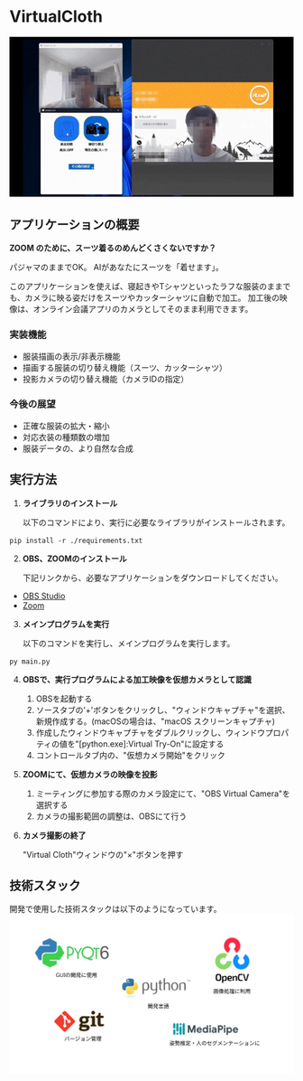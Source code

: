 # VirtualCloth

![Image](./public/virtual-cloth_demo.gif)

## アプリケーションの概要
**ZOOM のために、スーツ着るのめんどくさくないですか？**

パジャマのままでOK。
AIがあなたにスーツを「着せます」。

このアプリケーションを使えば、寝起きやTシャツといったラフな服装のままでも、カメラに映る姿だけをスーツやカッターシャツに自動で加工。
加工後の映像は、オンライン会議アプリのカメラとしてそのまま利用できます。
### 実装機能
* 服装描画の表示/非表示機能
* 描画する服装の切り替え機能（スーツ、カッターシャツ）
* 投影カメラの切り替え機能（カメラIDの指定）

### 今後の展望
* 正確な服装の拡大・縮小
* 対応衣装の種類数の増加
* 服装データの、より自然な合成

## 実行方法
1. **ライブラリのインストール**

    以下のコマンドにより、実行に必要なライブラリがインストールされます。
```
pip install -r ./requirements.txt
```
2. **OBS、ZOOMのインストール**

    下記リンクから、必要なアプリケーションをダウンロードしてください。
* [OBS Studio](https://obsproject.com/ja/download)
* [Zoom](https://zoom.us/ja/download)

3. **メインプログラムを実行**

    以下のコマンドを実行し、メインプログラムを実行します。
```
py main.py
```
4. **OBSで、実行プログラムによる加工映像を仮想カメラとして認識**
    1. OBSを起動する
    2. ソースタブの'+'ボタンをクリックし、"ウィンドウキャプチャ"を選択、新規作成する。(macOSの場合は、"macOS スクリーンキャプチャ)
    3. 作成したウィンドウキャプチャをダブルクリックし、ウィンドウプロパティの値を"\[python.exe\]:Virtual Try-On"に設定する
    4. コントロールタブ内の、"仮想カメラ開始"をクリック
5. **ZOOMにて、仮想カメラの映像を投影**
    1. ミーティングに参加する際のカメラ設定にて、"OBS Virtual Camera"を選択する
    2. カメラの撮影範囲の調整は、OBSにて行う
6. **カメラ撮影の終了**

    "Virtual Cloth"ウィンドウの"×"ボタンを押す

## 技術スタック
開発で使用した技術スタックは以下のようになっています。
![Technology Stack](./public/technology-stack.svg)